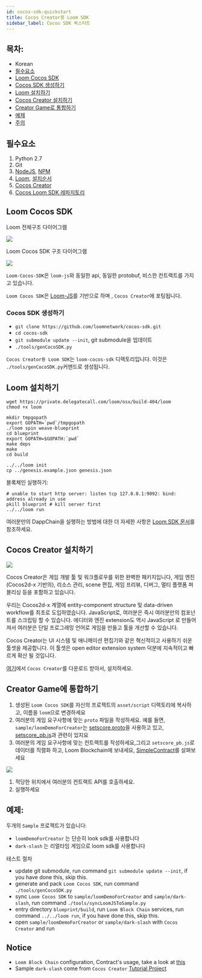 ```yaml
---
id: cocos-sdk-quickstart
title: Cocos Creator용 Loom SDK
sidebar_label: Cocos SDK 퀵스타트
---
```

## 목차:

- Korean 
 - [필수요소](#prerequisites)
 - [Loom Cocos SDK](#loom-cocos-sdk)
 - [Cocos SDK 생성하기](#generate-cocos-sdk)
 - [Loom 설치하기](#install-loom)
 - [Cocos Creator 설치하기](#install-cocos-creator)
 - [Creator Game로 통합하기](#integrate-to-creator-game)
 - [예제](#sample)
 - [주의](#notice)

## 필수요소

1. Python 2.7
2. Git
3. [NodeJS](https://nodejs.org/en/), [NPM](https://www.npmjs.com/get-npm)
4. [Loom](https://loomx.io/), [설치순서](https://loomx.io/developers/docs/en/prereqs.html)
5. [Cocos Creator](http://www.cocos.com/creator)
6. [Cocos Loom SDK 레파지토리](https://github.com/loomnetwork/cocos-sdk/)

## Loom Cocos SDK

Loom 전체구조 다이어그램

![](/developers/img/Loom-Cocos-SDK.png)

Loom Cocos SDK 구조 다이어그램

![](/developers/img/loom-cocos-sdk-struct.png)

`Loom-Cocos-SDK`은 `loom-js`와 동일한 api, 동일한 protobuf, 비스한 컨트랙트를 가지고 있습니다.

`Loom Cocos SDK`은 [Loom-JS](https://github.com/loomnetwork/loom-js/)를 기반으로 하며 , `Cocos Creator`에 포팅됩니다.

### Cocos SDK 생성하기

- `git clone https://github.com/loomnetwork/cocos-sdk.git`
- `cd cocos-sdk`
- `git submodule update --init`, git submodule을 업데이트
- `./tools/genCocoSDK.py`

`Cocos Creator용 Loom SDK`는 `loom-cocos-sdk` 디렉토리입니다. 이것은 `./tools/genCocoSDK.py`커맨드로 생성됩니다.

## Loom 설치하기

    wget https://private.delegatecall.com/loom/osx/build-404/loom
    chmod +x loom
    
    mkdir tmpgopath
    export GOPATH=`pwd`/tmpgopath
    ./loom spin weave-blueprint
    cd blueprint
    export GOPATH=$GOPATH:`pwd`
    make deps
    make
    cd build
    
    ../../loom init
    cp ../genesis.example.json genesis.json
    

블록체인 실행하기:

    # unable to start http server: listen tcp 127.0.0.1:9092: bind: address already in use
    pkill blueprint # kill server first
    ../../loom run
    

여러분만의 DappChain을 실행하는 방법에 대한 더 자세한 사항은 [Loom SDK 문서](https://loomx.io/developers/docs/en/prereqs.html)를 참조하세요.

## Cocos Creator 설치하기

![](http://www.cocos2d-x.org/s/images/creator_192.png)

Cocos Creator은 게임 개발 툴 및 워크플로우를 위한 완벽한 패키지입니다, 게임 엔진 (Cocos2d-x 기반의), 리소스 관리, scene 편집, 게임 프리뷰, 디버그, 멀티 플랫폼 퍼블리싱 등을 포함하고 있습니다.

우리는 Cocos2d-x 계열에 entity-component structure 및 data-driven workflow를 최초로 도입하였습니다. JavaScript로, 여러분은 즉시 여러분만의 컴포넌트를 스크립팅 할 수 있습니다. 에디터와 엔진 extension도 역시 JavaScript 로 만들어져서 여러분은 단일 프로그래밍 언어로 게임을 만들고 툴을 개선할 수 있습니다.

Cocos Creator는 UI 시스템 및 애니메이션 편집기와 같은 혁신적이고 사용하기 쉬운 툴셋을 제공합니다. 이 툴셋은 open editor extension system 덕분에 지속적이고 빠르게 확산 될 것입니다.

[여기](http://www.cocos.com/creator)에서 `Cocos Creator`를 다운로드 받아서, 설치하세요.

## Creator Game에 통합하기

1. 생성된 `Loom Cocos SDK`를 자신의 프로젝트의 `asset/script` 디렉토리에 복사하고, 이름을 `loom`으로 변경하세요
2. 여러분의 게임 요구사항에 맞는 `proto` 파일을 작성하세요. 예를 들면, `sample/loomDemoForCreator`는 [setscore.proto](https://github.com/loomnetwork/phaser-sdk-demo/blob/master/src/assets/protobuff/setscore.proto)을 사용하고 있고, [setscore_pb.js](https://github.com/loomnetwork/phaser-sdk-demo/blob/master/src/assets/protobuff/setscore_pb.js)과 관련이 있지요
3. 여러분의 게임 요구사항에 맞는 컨트랙트를 작성하세요,그리고 `setscore_pb.js`로 데이터를 직렬화 하고, Loom Blockchain에 보내세요, [SimpleContract](https://github.com/loomnetwork/phaser-sdk-demo/blob/master/src/SimpleContract.js)를 살펴보세요

![](/developers/img/script_loom_folder.png)

1. 적당한 위치에서 여러분의 컨트랙트 API를 호출하세요.
2. 실행하세요

## 예제:

두개의 `Sample` 프로젝트가 있습니다:

- `loomDemoForCreator` 는 단순히 look sdk를 사용합니다
- `dark-slash` 는 리얼타임 게임으로 loom sdk를 사용합니다

테스트 절차

- update git submodule, run command `git submodule update --init`, if you have done this, skip this.
- generate and pack `Loom Cocos SDK`, run command `./tools/genCocoSDK.py`
- sync `Loom Cocos SDK` to `sample/loomDemoForCreator` and `sample/dark-slash`, run command `./tools/syncLoomJSToSample.py`
- entry directory `blueprint/build`, run `Loom Block Chain` services, run command `../../loom run`, if you have done this, skip this.
- open `sample/loomDemoForCreator` or `sample/dark-slash` with `Cocos Creator` and run

## Notice

- `Loom Block Chain` configuration, Contract's usage, take a look at [this](https://loomx.io/developers/docs/en/prereqs.html)
- Sample `dark-slash` come from `Cocos Creator` [Tutorial Project](https://github.com/cocos-creator/tutorial-dark-slash)
